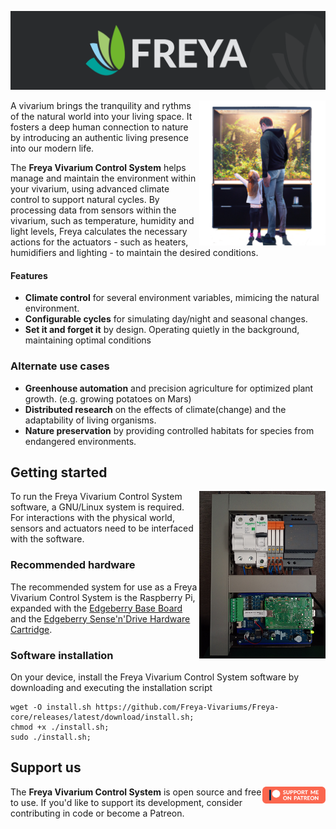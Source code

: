 ![Edgeberry banner](../documentation/Freya_banner.png)

<img src="../documentation/vivarium.png" align="right" width="40%"/>

A vivarium brings the tranquility and rythms of the natural world into your living space. It fosters a deep human connection to nature by introducing an authentic living presence into our modern life.

The **Freya Vivarium Control System** helps manage and maintain the environment within your vivarium, using advanced climate control to support natural cycles. By processing data from sensors within the vivarium, such as temperature, humidity and light levels, Freya calculates the necessary actions for the actuators - such as heaters, humidifiers and lighting - to maintain the desired conditions.

#### Features
- **Climate control** for several environment variables, mimicing the natural environment.
- **Configurable cycles** for simulating day/night and seasonal changes.
- **Set it and forget it** by design. Operating quietly in the background, maintaining optimal conditions
<div clear="right"/>

### Alternate use cases
- **Greenhouse automation** and precision agriculture for optimized plant growth. (e.g. growing potatoes on Mars)
- **Distributed research** on the effects of climate(change) and the adaptability of living organisms.
- **Nature preservation** by providing controlled habitats for species from endangered environments.

## Getting started

<img src="../documentation/controlsystem_setup.jpg" align="right" width="40%"/>

To run the Freya Vivarium Control System software, a GNU/Linux system is required. For interactions with the physical world, sensors and actuators need to be interfaced with the software.

### Recommended hardware
The recommended system for use as a Freya Vivarium Control System is the Raspberry Pi, expanded with the [Edgeberry Base Board](https://github.com/Edgeberry/Edgeberry-hardware) and the [Edgeberry Sense'n'Drive Hardware Cartridge](https://github.com/Edgeberry/Edgeberry_SenseAndDrive_Cartridge).


### Software installation
On your device, install the Freya Vivarium Control System software by downloading and executing the installation script
```
wget -O install.sh https://github.com/Freya-Vivariums/Freya-core/releases/latest/download/install.sh;
chmod +x ./install.sh;
sudo ./install.sh;
```
<div clear="right"/>

## Support us

<a href="https://www.patreon.com/bePatron?u=56439168" target="_blank">
    <img src="../documentation/patreon-300x81.png" align="right" width="20%"/>
</a>

The **Freya Vivarium Control System** is open source and free to use. If you'd like to support its development, consider contributing in code or become a Patreon.

<div clear="right"/>